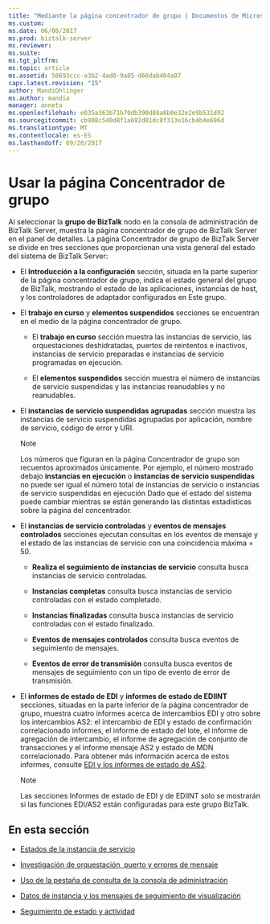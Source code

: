 ```yaml
---
title: "Mediante la página concentrador de grupo | Documentos de Microsoft"
ms.custom: 
ms.date: 06/08/2017
ms.prod: biztalk-server
ms.reviewer: 
ms.suite: 
ms.tgt_pltfrm: 
ms.topic: article
ms.assetid: 50693ccc-a3b2-4ad0-9a05-d60dab404a07
caps.latest.revision: "15"
author: MandiOhlinger
ms.author: mandia
manager: anneta
ms.openlocfilehash: e035a363b71b70db390d88a8b0e32e2e9b531d92
ms.sourcegitcommit: cb908c540d8f1a692d01dc8f313e16cb4b4e696d
ms.translationtype: MT
ms.contentlocale: es-ES
ms.lasthandoff: 09/20/2017
---
```

# <a name="using-the-group-hub-page"></a>Usar la página Concentrador de grupo
Al seleccionar la **grupo de BizTalk** nodo en la consola de administración de BizTalk Server, muestra la página concentrador de grupo de BizTalk Server en el panel de detalles. La página Concentrador de grupo de BizTalk Server se divide en tres secciones que proporcionan una vista general del estado del sistema de BizTalk Server:  
  
-   El **Introducción a la configuración** sección, situada en la parte superior de la página concentrador de grupo, indica el estado general del grupo de BizTalk, mostrando el estado de las aplicaciones, instancias de host, y los controladores de adaptador configurados en Este grupo.  
  
-   El **trabajo en curso** y **elementos suspendidos** secciones se encuentran en el medio de la página concentrador de grupo.  
  
    -   El **trabajo en curso** sección muestra las instancias de servicio, las orquestaciones deshidratadas, puertos de reintentos e inactivos, instancias de servicio preparadas e instancias de servicio programadas en ejecución.  
  
    -   El **elementos suspendidos** sección muestra el número de instancias de servicio suspendidas y las instancias reanudables y no reanudables.  
  
-   El **instancias de servicio suspendidas agrupadas** sección muestra las instancias de servicio suspendidas agrupadas por aplicación, nombre de servicio, código de error y URI.  
  
    > [!NOTE]
    >  Los números que figuran en la página Concentrador de grupo son recuentos aproximados únicamente. Por ejemplo, el número mostrado debajo **instancias en ejecución** o **instancias de servicio suspendidas** no puede ser igual el número total de instancias de servicio o instancias de servicio suspendidas en ejecución Dado que el estado del sistema puede cambiar mientras se están generando las distintas estadísticas sobre la página del concentrador.  
  
-   El **instancias de servicio controladas** y **eventos de mensajes controlados** secciones ejecutan consultas en los eventos de mensaje y el estado de las instancias de servicio con una coincidencia máxima = 50.  
  
    -   **Realiza el seguimiento de instancias de servicio** consulta busca instancias de servicio controladas.  
  
    -   **Instancias completas** consulta busca instancias de servicio controladas con el estado completado.  
  
    -   **Instancias finalizadas** consulta busca instancias de servicio controladas con el estado finalizado.  
  
    -   **Eventos de mensajes controlados** consulta busca eventos de seguimiento de mensajes.  
  
    -   **Eventos de error de transmisión** consulta busca eventos de mensajes de seguimiento con un tipo de evento de error de transmisión.  
  
-   El **informes de estado de EDI** y **informes de estado de EDIINT** secciones, situadas en la parte inferior de la página concentrador de grupo, muestra cuatro informes acerca de intercambios EDI y otro sobre los intercambios AS2: el intercambio de EDI y estado de confirmación correlacionado informes, el informe de estado del lote, el informe de agregación de intercambio, el informe de agregación de conjunto de transacciones y el informe mensaje AS2 y estado de MDN correlacionado. Para obtener más información acerca de estos informes, consulte [EDI y los informes de estado de AS2](../core/edi-and-as2-status-reporting.md).  
  
    > [!NOTE]
    >  Las secciones Informes de estado de EDI y de EDIINT solo se mostrarán si las funciones EDI/AS2 están configuradas para este grupo BizTalk.  
  
## <a name="in-this-section"></a>En esta sección  
  
-   [Estados de la instancia de servicio](../core/service-instance-states.md)  
  
-   [Investigación de orquestación, puerto y errores de mensaje](../core/investigating-orchestration-port-and-message-failures.md)  
  
-   [Uso de la pestaña de consulta de la consola de administración](../core/using-the-administration-console-query-tab.md)  
  
-   [Datos de instancia y los mensajes de seguimiento de visualización](../core/viewing-tracked-message-and-instance-data.md)  
  
-   [Seguimiento de estado y actividad](../core/health-and-activity-tracking.md)